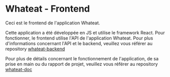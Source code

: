 # Whateat - Frontend

Ceci est le frontend de l'application Whateat. 

Cette application a été développée en JS et utilise le framework React.
Pour fonctionner, le frontend utilise l'API de l'application Whateat. Pour plus d'informations concernant l'API et le backend, veuillez vous référer au repository [whateat-backend](https://github.com/WhatEatInc/WhatEat-back)

Pour plus de détails concernant le fonctionnement de l'application, de sa prise en main ou du rapport de projet, veuillez vous référer au repository [whateat-doc](https://github.com/WhatEatInc/WhatEat-doc)
